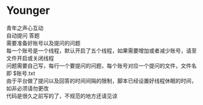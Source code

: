 # Younger
青年之声心互动
<br>自动提问 答题
<br>需要准备好账号以及提问的问题
<br>每一个账号是一个线程，默认开启了五个线程，如果需要增加或者减少账号，请至文件开启或关闭线程
<br>问题需要自己写，每行一个要提问的问题，每个账号对应一个提问的文件，文件名即 $账号.txt
<br>由于平台做了提问以及回答的时间间隔的限制，脚本已经设置好线程休眠的时间，如非必须请勿更改
<br>代码是很久之前写的了，不规范的地方还请见谅

